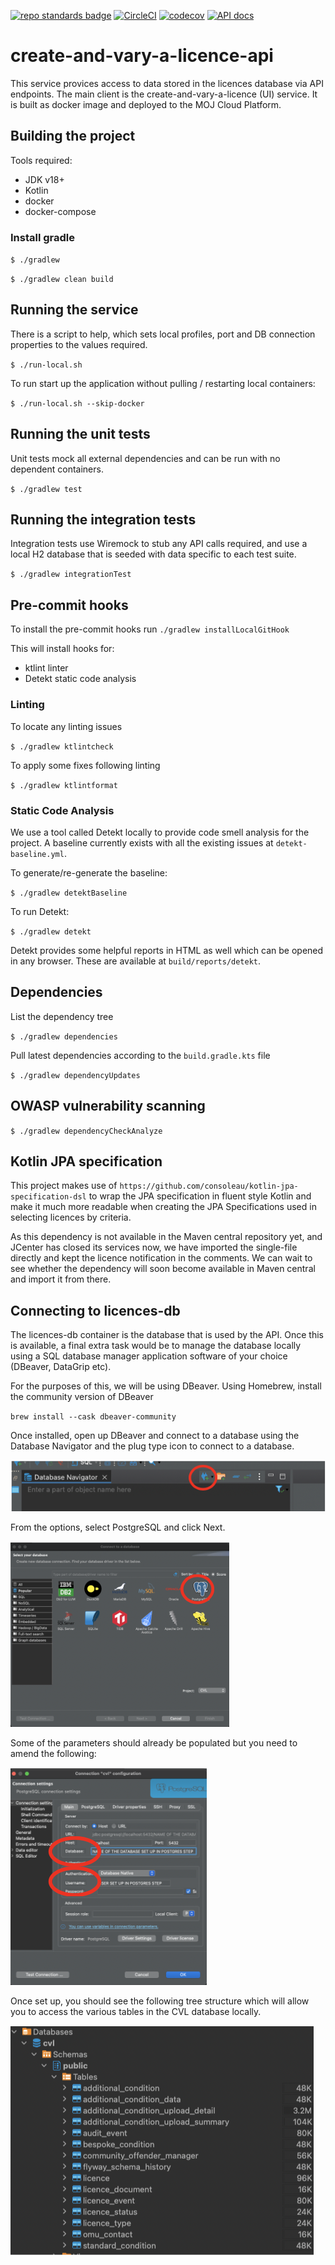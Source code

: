 [![repo standards badge](https://img.shields.io/badge/dynamic/json?color=blue&style=flat&logo=github&label=MoJ%20Compliant&query=%24.result&url=https%3A%2F%2Foperations-engineering-reports.cloud-platform.service.justice.gov.uk%2Fapi%2Fv1%2Fcompliant_public_repositories%2Fcreate-and-vary-a-licence-api)](https://operations-engineering-reports.cloud-platform.service.justice.gov.uk/public-github-repositories.html#create-and-vary-a-licence-api "Link to report")
[![CircleCI](https://circleci.com/gh/ministryofjustice/create-and-vary-a-licence-api/tree/main.svg?style=svg)](https://circleci.com/gh/ministryofjustice/create-and-vary-a-licence-api)
[![codecov](https://codecov.io/gh/ministryofjustice/create-and-vary-a-licence-api/branch/main/graph/badge.svg?token=G7EZ0S2D92)](https://codecov.io/gh/ministryofjustice/create-and-vary-a-licence-api)
[![API docs](https://img.shields.io/badge/API_docs_-view-85EA2D.svg?logo=swagger)](https://create-and-vary-a-licence-api-dev.hmpps.service.justice.gov.uk/swagger-ui/index.html)

# create-and-vary-a-licence-api

This service provices access to data stored in the licences database via API endpoints.
The main client is the create-and-vary-a-licence (UI) service.
It is built as  docker image and deployed to the MOJ Cloud Platform.

## Building the project

Tools required:

* JDK v18+
* Kotlin
* docker
* docker-compose

### Install gradle

`$ ./gradlew`

`$ ./gradlew clean build`

## Running the service

There is a script to help, which sets local profiles, port and DB connection properties to the 
values required.

`$ ./run-local.sh`

To run start up the application without pulling / restarting local containers:

`$ ./run-local.sh --skip-docker`

## Running the unit tests

Unit tests mock all external dependencies and can be run with no dependent containers.

`$ ./gradlew test`

## Running the integration tests

Integration tests use Wiremock to stub any API calls required, and use a local H2 database 
that is seeded with data specific to each test suite.

`$ ./gradlew integrationTest`

## Pre-commit hooks

To install the pre-commit hooks run `./gradlew installLocalGitHook`

This will install hooks for:
* ktlint linter
* Detekt static code analysis

### Linting

To locate any linting issues

`$ ./gradlew ktlintcheck`

To apply some fixes following linting

`$ ./gradlew ktlintformat` 

### Static Code Analysis

We use a tool called Detekt locally to provide code smell
analysis for the project. A baseline currently exists with all the existing
issues at `detekt-baseline.yml`.

To generate/re-generate the baseline:

`$ ./gradlew detektBaseline`

To run Detekt:

`$ ./gradlew detekt`

Detekt provides some helpful reports in HTML as well which can be opened in any
browser. These are available at `build/reports/detekt`.

## Dependencies

List the dependency tree

`$ ./gradlew dependencies`

Pull latest dependencies according to the `build.gradle.kts` file

`$ ./gradlew dependencyUpdates`


## OWASP vulnerability scanning

`$ ./gradlew dependencyCheckAnalyze`


## Kotlin JPA specification

This project makes use of `https://github.com/consoleau/kotlin-jpa-specification-dsl` to wrap the JPA specification
in fluent style Kotlin and make it much more readable when creating the JPA Specifications used in selecting licences
by criteria.

As this dependency is not available in the Maven central repository yet, and JCenter has closed its
services now, we have imported the single-file directly and kept the licence notification in the comments. 
We can wait to see whether the dependency will soon become available in Maven central and import it from there.

## Connecting to licences-db

The licences-db container is the database that is used by the API. Once this is available, a final extra task would be 
to manage the database locally using a SQL database manager application software of your choice (DBeaver, DataGrip etc).


For the purposes of this, we will be using DBeaver. Using Homebrew, install the community version of DBeaver

`brew install --cask dbeaver-community`

Once installed, open up DBeaver and connect to a database using the Database Navigator and the plug type icon to connect to a database.

![database-connection.png](images%2Fdatabase-connection.png)

From the options, select PostgreSQL and click Next.

![postgres-data-source.png](images%2Fpostgres-data-source.png)

Some of the parameters should already be populated but you need to amend the following:

![postgres-configuration.png](images%2Fpostgres-configuration.png)

Once set up, you should see the following tree structure which will allow you to access the various tables in the CVL database locally.

![posttgres-example.png](images%2Fposttgres-example.png)
